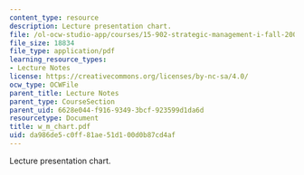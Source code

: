 ```yaml
---
content_type: resource
description: Lecture presentation chart.
file: /ol-ocw-studio-app/courses/15-902-strategic-management-i-fall-2006/da986de5c0ff81ae51d100d0b87cd4af_w_m_chart.pdf
file_size: 18834
file_type: application/pdf
learning_resource_types:
- Lecture Notes
license: https://creativecommons.org/licenses/by-nc-sa/4.0/
ocw_type: OCWFile
parent_title: Lecture Notes
parent_type: CourseSection
parent_uid: 6628e044-f916-9349-3bcf-923599d1da6d
resourcetype: Document
title: w_m_chart.pdf
uid: da986de5-c0ff-81ae-51d1-00d0b87cd4af
---
```

Lecture presentation chart.